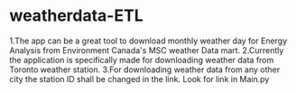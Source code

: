 # weatherdata-ETL

1.The app can be a great tool to download monthly weather day for Energy Analysis from Environment Canada's MSC weather Data mart.
2.Currently the application is specifically made for downloading weather data from Toronto weather station.
3.For downloading weather data from any other city the station ID shall be changed in the link. Look for link in Main.py

